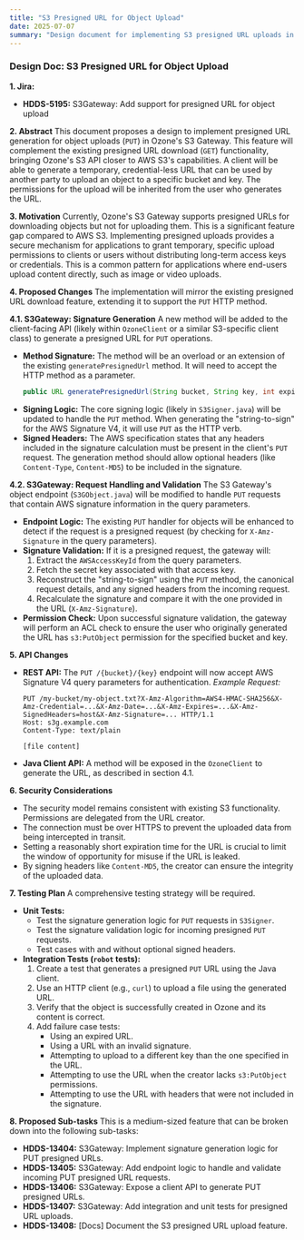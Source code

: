 ```yaml
---
title: "S3 Presigned URL for Object Upload"
date: 2025-07-07
summary: "Design document for implementing S3 presigned URL uploads in Ozone."
---
```

<!---
  Licensed to the Apache Software Foundation (ASF) under one or more
  contributor license agreements.  See the NOTICE file distributed with
  this work for additional information regarding copyright ownership.
  The ASF licenses this file to You under the Apache License, Version 2.0
  (the "License"); you may not use this file except in compliance with
  the License.  You may obtain a copy of the License at

      http://www.apache.org/licenses/LICENSE-2.0

  Unless required by applicable law or agreed to in writing, software
  distributed under the License is distributed on an "AS IS" BASIS,
  WITHOUT WARRANTIES OR CONDITIONS OF ANY KIND, either express or implied.
  See the License for the specific language governing permissions and
  limitations under the License.
-->

### **Design Doc: S3 Presigned URL for Object Upload**

**1. Jira:**
*   **HDDS-5195:** S3Gateway: Add support for presigned URL for object upload

**2. Abstract**
This document proposes a design to implement presigned URL generation for object uploads (`PUT`) in Ozone's S3 Gateway. This feature will complement the existing presigned URL download (`GET`) functionality, bringing Ozone's S3 API closer to AWS S3's capabilities. A client will be able to generate a temporary, credential-less URL that can be used by another party to upload an object to a specific bucket and key. The permissions for the upload will be inherited from the user who generates the URL.

**3. Motivation**
Currently, Ozone's S3 Gateway supports presigned URLs for downloading objects but not for uploading them. This is a significant feature gap compared to AWS S3. Implementing presigned uploads provides a secure mechanism for applications to grant temporary, specific upload permissions to clients or users without distributing long-term access keys or credentials. This is a common pattern for applications where end-users upload content directly, such as image or video uploads.

**4. Proposed Changes**
The implementation will mirror the existing presigned URL download feature, extending it to support the `PUT` HTTP method.

**4.1. S3Gateway: Signature Generation**
A new method will be added to the client-facing API (likely within `OzoneClient` or a similar S3-specific client class) to generate a presigned URL for `PUT` operations.

*   **Method Signature:** The method will be an overload or an extension of the existing `generatePresignedUrl` method. It will need to accept the HTTP method as a parameter.
    ```java
    public URL generatePresignedUrl(String bucket, String key, int expirationInSeconds, Http.Method method, Map<String, String> headers) throws IOException;
    ```
*   **Signing Logic:** The core signing logic (likely in `S3Signer.java`) will be updated to handle the `PUT` method. When generating the "string-to-sign" for the AWS Signature V4, it will use `PUT` as the HTTP verb.
*   **Signed Headers:** The AWS specification states that any headers included in the signature calculation must be present in the client's `PUT` request. The generation method should allow optional headers (like `Content-Type`, `Content-MD5`) to be included in the signature.

**4.2. S3Gateway: Request Handling and Validation**
The S3 Gateway's object endpoint (`S3GObject.java`) will be modified to handle `PUT` requests that contain AWS signature information in the query parameters.

*   **Endpoint Logic:** The existing `PUT` handler for objects will be enhanced to detect if the request is a presigned request (by checking for `X-Amz-Signature` in the query parameters).
*   **Signature Validation:** If it is a presigned request, the gateway will:
    1.  Extract the `AWSAccessKeyId` from the query parameters.
    2.  Fetch the secret key associated with that access key.
    3.  Reconstruct the "string-to-sign" using the `PUT` method, the canonical request details, and any signed headers from the incoming request.
    4.  Recalculate the signature and compare it with the one provided in the URL (`X-Amz-Signature`).
*   **Permission Check:** Upon successful signature validation, the gateway will perform an ACL check to ensure the user who originally generated the URL has `s3:PutObject` permission for the specified bucket and key.

**5. API Changes**

*   **REST API:** The `PUT /{bucket}/{key}` endpoint will now accept AWS Signature V4 query parameters for authentication.
    *Example Request:*
    ```http
    PUT /my-bucket/my-object.txt?X-Amz-Algorithm=AWS4-HMAC-SHA256&X-Amz-Credential=...&X-Amz-Date=...&X-Amz-Expires=...&X-Amz-SignedHeaders=host&X-Amz-Signature=... HTTP/1.1
    Host: s3g.example.com
    Content-Type: text/plain

    [file content]
    ```
*   **Java Client API:** A method will be exposed in the `OzoneClient` to generate the URL, as described in section 4.1.

**6. Security Considerations**
*   The security model remains consistent with existing S3 functionality. Permissions are delegated from the URL creator.
*   The connection must be over HTTPS to prevent the uploaded data from being intercepted in transit.
*   Setting a reasonably short expiration time for the URL is crucial to limit the window of opportunity for misuse if the URL is leaked.
*   By signing headers like `Content-MD5`, the creator can ensure the integrity of the uploaded data.

**7. Testing Plan**
A comprehensive testing strategy will be required.
*   **Unit Tests:**
    *   Test the signature generation logic for `PUT` requests in `S3Signer`.
    *   Test the signature validation logic for incoming presigned `PUT` requests.
    *   Test cases with and without optional signed headers.
*   **Integration Tests (`robot` tests):**
    1.  Create a test that generates a presigned `PUT` URL using the Java client.
    2.  Use an HTTP client (e.g., `curl`) to upload a file using the generated URL.
    3.  Verify that the object is successfully created in Ozone and its content is correct.
    4.  Add failure case tests:
        *   Using an expired URL.
        *   Using a URL with an invalid signature.
        *   Attempting to upload to a different key than the one specified in the URL.
        *   Attempting to use the URL when the creator lacks `s3:PutObject` permissions.
        *   Attempting to use the URL with headers that were not included in the signature.

**8. Proposed Sub-tasks**
This is a medium-sized feature that can be broken down into the following sub-tasks:

*   **HDDS-13404:** S3Gateway: Implement signature generation logic for PUT presigned URLs.
*   **HDDS-13405:** S3Gateway: Add endpoint logic to handle and validate incoming PUT presigned URL requests.
*   **HDDS-13406:** S3Gateway: Expose a client API to generate PUT presigned URLs.
*   **HDDS-13407:** S3Gateway: Add integration and unit tests for presigned URL uploads.
*   **HDDS-13408:** [Docs] Document the S3 presigned URL upload feature.
